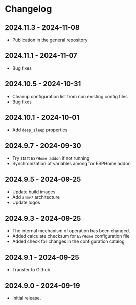 # Changelog

## 2024.11.3 - 2024-11-08

- Publication in the general repository

## 2024.11.1 - 2024-11-07

- Bug fixes

## 2024.10.5 - 2024-10-31

- Cleanup configuration list from non existing config files
- Bug fixes

## 2024.10.1 - 2024-10-01

- Add `deep_sleep` properties

## 2024.9.7 - 2024-09-30

- Try start `ESPHome addon` if not running
- Synchronization of variables among for ESPHome addon

## 2024.9.5 - 2024-09-25

- Update build images
- Add `armv7` architecture
- Update logos

## 2024.9.3 - 2024-09-25

- The internal mechanism of operation has been changed.
- Added calculate checksum for `ESPHome` configuration file
- Added check for changes in the configuration catalog

## 2024.9.1 - 2024-09-25

- Transfer to Github.

## 2024.9.0 - 2024-09-19

- Initial release.
